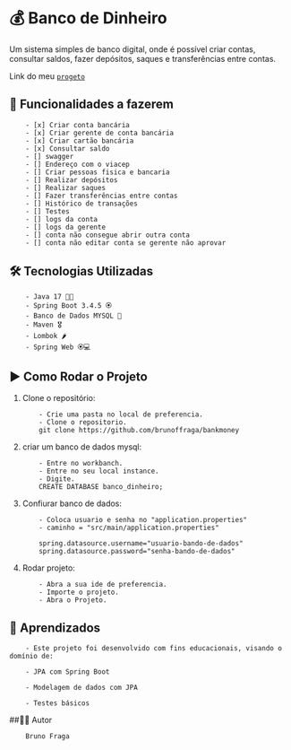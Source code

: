 # 💰 Banco de Dinheiro

Um sistema simples de banco digital, onde é possível criar contas, consultar saldos, fazer depósitos, saques e transferências entre contas.

Link do meu
    [
    ```
        progeto
    ```
    ](https://github.com/brunoffraga/bankmoney)

## 🚀 Funcionalidades a fazerem

```
    - [x] Criar conta bancária
    - [x] Criar gerente de conta bancária
    - [x] Criar cartão bancária
    - [x] Consultar saldo
    - [] swagger
    - [] Endereço com o viacep
    - [] Criar pessoas fisica e bancaria
    - [] Realizar depósitos
    - [] Realizar saques
    - [] Fazer transferências entre contas
    - [] Histórico de transações
    - [] Testes
    - [] logs da conta
    - [] logs da gerente
    - [] conta não consegue abrir outra conta
    - [] conta não editar conta se gerente não aprovar

```

## 🛠️ Tecnologias Utilizadas

```
    - Java 17 🧑‍💻
    - Spring Boot 3.4.5 🏵️
    - Banco de Dados MYSQL 🏦
    - Maven 🎖️
    - Lombok 🌶️
    - Spring Web 🏵️💻
```

## ▶️ Como Rodar o Projeto

1. Clone o repositório:

    ```
        - Crie uma pasta no local de preferencia.
        - Clone o repositorio.
        git clone https://github.com/brunoffraga/bankmoney
    ```

2. criar um banco de dados mysql: 
   
    ```
        - Entre no workbanch.
        - Entre no seu local instance.
        - Digite.
        CREATE DATABASE banco_dinheiro;
    ```

3. Confiurar banco de dados: 
   
    ```
        - Coloca usuario e senha no "application.properties"
        - caminho = "src/main/application.properties"

        spring.datasource.username="usuario-bando-de-dados"
        spring.datasource.password="senha-bando-de-dados"
    ```
    
4. Rodar projeto: 
   
    ```
        - Abra a sua ide de preferencia.
        - Importe o projeto.
        - Abra o Projeto.
    ```

## 🧠 Aprendizados

```   
    - Este projeto foi desenvolvido com fins educacionais, visando o domínio de:

    - JPA com Spring Boot

    - Modelagem de dados com JPA

    - Testes básicos
```

##🧑‍💻 Autor

```
    Bruno Fraga
```    

